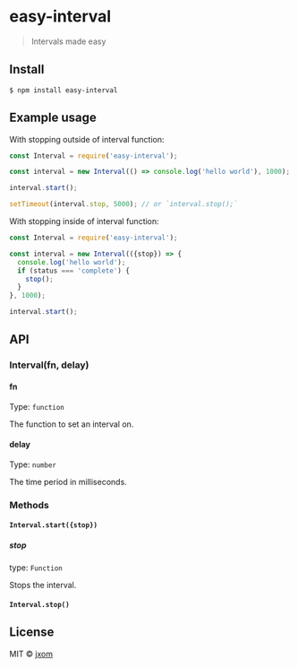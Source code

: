 # easy-interval

> Intervals made easy

## Install

```
$ npm install easy-interval
```

## Example usage

With stopping outside of interval function:

```js
const Interval = require('easy-interval');

const interval = new Interval(() => console.log('hello world'), 1000);

interval.start();

setTimeout(interval.stop, 5000); // or `interval.stop();`
```

With stopping inside of interval function:

```js
const Interval = require('easy-interval');

const interval = new Interval(({stop}) => {
  console.log('hello world');
  if (status === 'complete') {
    stop();
  }
}, 1000);

interval.start();
```


## API

### Interval(fn, delay)

#### fn

Type: `function`

The function to set an interval on.

#### delay

Type: `number`

The time period in milliseconds.

### Methods

#### `Interval.start({stop})`

##### stop

type: `Function`

Stops the interval.

#### `Interval.stop()`

## License

MIT © [jxom](http://jxom.io)
